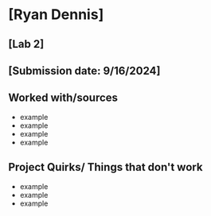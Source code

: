# [Ryan Dennis]
## [Lab 2]
## [Submission date: 9/16/2024]
## Worked with/sources 
* example
* example
* example
* example
## Project Quirks/ Things that don't work
* example
* example
* example
